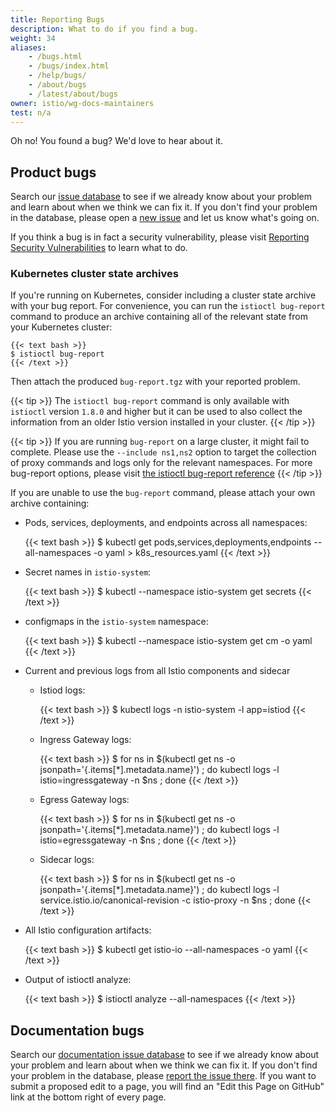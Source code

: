 ```yaml
---
title: Reporting Bugs
description: What to do if you find a bug.
weight: 34
aliases:
    - /bugs.html
    - /bugs/index.html
    - /help/bugs/
    - /about/bugs
    - /latest/about/bugs
owner: istio/wg-docs-maintainers
test: n/a
---
```


Oh no! You found a bug? We'd love to hear about it.

## Product bugs

Search our [issue database](https://github.com/istio/istio/issues/) to see if
we already know about your problem and learn about when we think we can fix
it. If you don't find your problem in the database, please open a [new
issue](https://github.com/istio/istio/issues/new/choose) and let us know
what's going on.

If you think a bug is in fact a security vulnerability, please visit [Reporting Security Vulnerabilities](/docs/releases/security-vulnerabilities/)
to learn what to do.

### Kubernetes cluster state archives

If you're running on Kubernetes, consider including a cluster state
archive with your bug report.
For convenience, you can run the `istioctl bug-report` command to produce an archive containing
all of the relevant state from your Kubernetes cluster:

    {{< text bash >}}
    $ istioctl bug-report
    {{< /text >}}

Then attach the produced `bug-report.tgz` with your reported problem.

{{< tip >}}
The `istioctl bug-report` command is only available with `istioctl` version `1.8.0` and higher but it can be used to also collect the information from an older Istio version installed in your cluster.
{{< /tip >}}

{{< tip >}}
If you are running `bug-report` on a large cluster, it might fail to complete. Please use the `--include ns1,ns2` option to target the collection of proxy commands and logs only for the relevant namespaces. For more bug-report options, please visit [the istioctl bug-report reference](/docs/reference/commands/istioctl/#istioctl-bug-report)
{{< /tip >}}

If you are unable to use the `bug-report` command, please attach your own archive
containing:

* Pods, services, deployments, and endpoints across all namespaces:

    {{< text bash >}}
    $ kubectl get pods,services,deployments,endpoints --all-namespaces -o yaml > k8s_resources.yaml
    {{< /text >}}

* Secret names in `istio-system`:

    {{< text bash >}}
    $ kubectl --namespace istio-system get secrets
    {{< /text >}}

* configmaps in the `istio-system` namespace:

    {{< text bash >}}
    $ kubectl --namespace istio-system get cm -o yaml
    {{< /text >}}

* Current and previous logs from all Istio components and sidecar

    * Istiod logs:

        {{< text bash >}}
        $ kubectl logs -n istio-system -l app=istiod
        {{< /text >}}

    * Ingress Gateway logs:

        {{< text bash >}}
        $ for ns in $(kubectl get ns -o jsonpath='{.items[*].metadata.name}') ; do kubectl logs -l istio=ingressgateway -n $ns ; done
        {{< /text >}}

    * Egress Gateway logs:

        {{< text bash >}}
        $ for ns in $(kubectl get ns -o jsonpath='{.items[*].metadata.name}') ; do kubectl logs -l istio=egressgateway -n $ns ; done
        {{< /text >}}

    * Sidecar logs:

        {{< text bash >}}
        $ for ns in $(kubectl get ns -o jsonpath='{.items[*].metadata.name}') ; do kubectl logs -l service.istio.io/canonical-revision -c istio-proxy -n $ns ; done
        {{< /text >}}

* All Istio configuration artifacts:

    {{< text bash >}}
    $ kubectl get istio-io --all-namespaces -o yaml
    {{< /text >}}

* Output of istioctl analyze:

    {{< text bash >}}
    $ istioctl analyze --all-namespaces
    {{< /text >}}

## Documentation bugs

Search our [documentation issue database](https://github.com/istio/istio.io/issues/) to see if
we already know about your problem and learn about when we think we can fix it. If you don't
find your problem in the database, please [report the issue there](https://github.com/istio/istio.io/issues/new).
If you want to submit a proposed edit to a page, you will find an "Edit this Page on GitHub"
link at the bottom right of every page.
